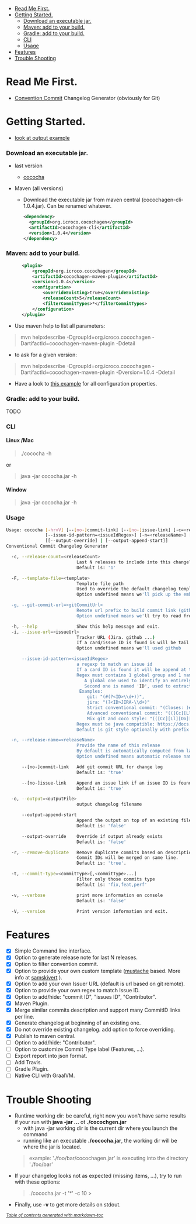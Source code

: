 - [Read Me First.](#read-me-first)
- [Getting Started.](#getting-started)
    + [Download an executable jar.](#download-an-executable-jar)
    + [Maven: add to your build.](#maven--add-to-your-build)
    + [Gradle: add to your build.](#gradle--add-to-your-build)
    + [CLI](#cli)
    + [Usage](#usage)
- [Features](#features)
- [Trouble Shooting](#trouble-shooting)

# Read Me First.

* [Convention Commit](https://www.conventionalcommits.org/) Changelog Generator (obviously for Git)

# Getting Started.

* [look at output example](examples/CHANGELOG-from-last-tag.md)

### Download an executable jar.

* last version

    * [cococha](./cococha.jar)

* Maven (all versions) 

    * Download the executable jar from maven central (cocochagen-cli-1.0.4.jar).
Can be renamed whatever.

        ```xml
        <dependency>
          <groupId>org.icroco.cocochagen</groupId>
          <artifactId>cocochagen-cli</artifactId>
          <version>1.0.4</version>
        </dependency>
        ```

### Maven: add to your build.

```xml
      <plugin>
          <groupId>org.icroco.cocochagen</groupId>
          <artifactId>cocochagen-maven-plugin</artifactId>
          <version>1.0.4</version>
          <configuration>
              <overrideExisting>true</overrideExisting>
              <releaseCount>5</releaseCount>
              <filterCommitTypes>*</filterCommitTypes>
          </configuration>
      </plugin>
```

* Use maven help to list all parameters:
> mvn help:describe -DgroupId=org.icroco.cocochagen -DartifactId=cocochagen-maven-plugin  -Ddetail

* to ask for a given version:
> mvn help:describe -DgroupId=org.icroco.cocochagen -DartifactId=cocochagen-maven-plugin -Dversion=1.0.4 -Ddetail

* Have a look to [this example](./maven-plugin/examples/help/pom.xml) for all configuration properties.

### Gradle: add to your build.

TODO
    
### CLI
#### Linux /Mac
> ./cococha -h

or

> java -jar cococha.jar -h

#### Window

> java -jar cococha.jar -h

### Usage

```bash
Usage: cococha [-hrvV] [--[no-]commit-link] [--[no-]issue-link] [-c=<releaseCount>] [-F=<template>] [-g=<gitCommitUrl>] [-i=<issueUrl>]
               [--issue-id-pattern=<issueIdRegex>] [-n=<releaseName>] [-o=<outputFile>] [-t=<commitType>[,<commitType>...]]...
               [[--output-override] | [--output-append-start]]
Conventional Commit Changelog Generator

  -c, --release-count=<releaseCount>
                           Last N releases to include into this changelog.
                           Default is: '1'

  -F, --template-file=<template>
                           Template file path
                           Used to override the default changelog template. We use Mustache engine.
                           Option undefined means we'll pick up the embedded one

  -g, --git-commit-url=<gitCommitUrl>
                           Remote url prefix to build commit link (github, gitlab ...)
                           Option undefined means we'll try to read from git remote (origin/master).

  -h, --help               Show this help message and exit.
  -i, --issue-url=<issueUrl>
                           Tracker URL (Jira. github ...)
                           If a card/issue ID is found is will be tail at the end
                           Option undefined means we'll used github

      --issue-id-pattern=<issueIdRegex>
                           a regexp to match an issue id
                           If a card ID is found it will be append at the end of tracker url.
                           Regex must contains 1 global group and 1 named capturing groups:
                              A global one used to identify an entirely issue id (ex: Closes: #1234)
                              Second one is named 'ID', used to extract the id that will be appended after issueUrl (ex: 1234)
                            Examples:
                               git: "(#(?<ID>\\d+))",
                               jira: "(?<ID>JIRA-\\d+)"
                               Strict conventional commit: "(Closes: )#(?<ID>\\d+)"
                               Advanced conventional commit: "(([Cc][Ll][Oo][Ss][Ee][Ss][ \t]*:[ \t]*)?#(?<ID>\\d+))"
                               Mix git and coco style: "(([Cc][Ll][Oo][Ss][Ee][Ss][ \t]*:[ \t]*)?#?(?<ID>\\d+))"
                           Regex must be java compatible: https://docs.oracle.com/javase/7/docs/api/java/util/regex/Pattern.html
                           Default is git style optionally with prefix 'Closes: ' '(([Cc][Ll][Oo][Ss][Ee][Ss][  ]*:[    ]*)?#(?<ID>\d+))'

  -n, --release-name=<releaseName>
                           Provide the name of this release
                           By default is automatically computed from last tag if you follow semantic versioning
                           Option undefined means automatic release name'

      --[no-]commit-link   Add git commit URL for change log
                           Default is: 'true'

      --[no-]issue-link    Append an issue link if an issue ID is found into short or full log message
                           Default is: 'true'

  -o, --output=<outputFile>
                           output changelog filename

      --output-append-start
                           Append the output on top of an existing file
                           Default is: 'false'

      --output-override    Override if output already exists
                           Default is: 'false'

  -r, --remove-duplicate   Remove duplicate commits based on description.
                           Commit IDs will be merged on same line.
                           Default is: 'true'.

  -t, --commit-type=<commitType>[,<commitType>...]
                           Filter only those commits type
                           Default is: 'fix,feat,perf'

  -v, --verbose            print more information on console
                           Default is: 'false'

  -V, --version            Print version information and exit.

```

# Features

- [x] Simple Command line interface.
- [x] Option to generate release note for last N releases.
- [x] Option to filter convention commit.
- [x] Option to provide your own custom template ([mustache](https://mustache.github.io/) based. More info at [samskivert](https://github.com/samskivert/jmustache) ).
- [x] Option to add your own Issuer URL (default is url based on git remote).
- [x] Option to provide your own regex to match Issue ID.
- [x] Option to add/hide: "commit ID", "issues ID", "Contributor".
- [x] Maven Plugin.
- [x] Merge similar commits description and support many CommitID links per line.
- [x] Generate changelog at beginning of an existing one.
- [x] Do not override existing changelog. add option to force overriding.
- [x] Publish to maven central.
- [ ] Option to add/hide: "Contributor".
- [ ] Option to customize Commit Type label (Features, ...).
- [ ] Export report into json format.
- [ ] Add Travis.
- [ ] Gradle Plugin.
- [ ] Native CLI with GraalVM.

# Trouble Shooting
* Runtime working dir: be careful, right now you won't have same results if your run with **java -jar ...** ot **./cocochgen.jar**
    * with java -jar working dir is the current dir where you launch the command
    * running like an executable **./cococha.jar**, the working dir will be where the jar is located.
    > example: './foo/bar/cocochagen.jar' is executing into the directory './foo/bar'
* If your changelog looks not as expected (missing items,  ...), try to run with these options:
    > ./cococha.jar -t '*' -c 10
                                                                                                   >
* Finally, use **-v** to get more details on stdout. 


<small><i><a href='http://ecotrust-canada.github.io/markdown-toc/'>Table of contents generated with markdown-toc</a></i></small>

